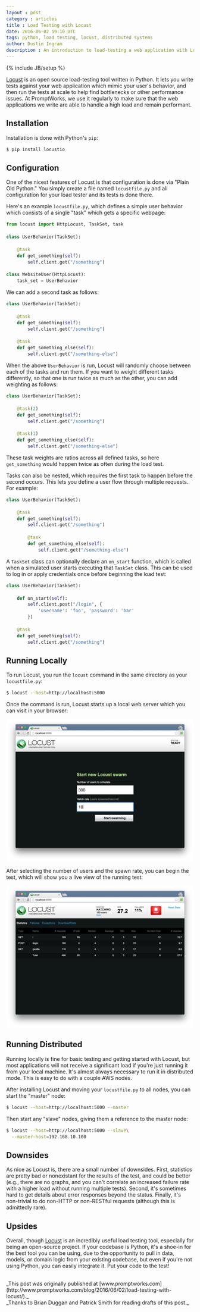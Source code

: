```yaml
---
layout : post
category : articles
title : Load Testing with Locust
date: 2016-06-02 19:10 UTC
tags: python, load testing, locust, distributed systems
author: Dustin Ingram
description : An introduction to load-testing a web application with Locust.
---
```

{% include JB/setup %}

[Locust](http://locust.io/) is an open source load-testing tool written in
Python. It lets you write tests against your web application which mimic your
user's behavior, and then run the tests at scale to help find bottlenecks or
other performance issues. At PromptWorks, we use it regularly to make sure that
the web applications we write are able to handle a high load and remain
performant.

## Installation

Installation is done with Python's `pip`:

```bash
$ pip install locustio
```

## Configuration

One of the nicest features of Locust is that configuration is done via "Plain
Old Python." You simply create a file named `locustfile.py` and all
configuration for your load tester and its tests is done there.

Here's an example `locustfile.py`, which defines a simple user behavior which
consists of a single "task" which gets a specific webpage:

```python
from locust import HttpLocust, TaskSet, task

class UserBehavior(TaskSet):

    @task
    def get_something(self):
        self.client.get("/something")

class WebsiteUser(HttpLocust):
    task_set = UserBehavior
```

We can add a second task as follows:

```python
class UserBehavior(TaskSet):

    @task
    def get_something(self):
        self.client.get("/something")

    @task
    def get_something_else(self):
        self.client.get("/something-else")
```

When the above `UserBehavior` is run, Locust will randomly choose between each
of the tasks and run them. If you want to weight different tasks differently,
so that one is run twice as much as the other, you can add weighting as
follows:

```python
class UserBehavior(TaskSet):

    @task(2)
    def get_something(self):
        self.client.get("/something")

    @task(1)
    def get_something_else(self):
        self.client.get("/something-else")
```

These task weights are ratios across all defined tasks, so here `get_something`
would happen twice as often during the load test.

Tasks can also be nested, which requires the first task to happen before the
second occurs. This lets you define a user flow through multiple requests. For
example:

```python
class UserBehavior(TaskSet):

    @task
    def get_something(self):
        self.client.get("/something")

        @task
        def get_something_else(self):
            self.client.get("/something-else")
```

A `TaskSet` class can optionally declare an `on_start` function, which is
called when a simulated user starts executing that `TaskSet` class. This can
be used to log in or apply credentials once before beginning the load test:

```python
class UserBehavior(TaskSet):

    def on_start(self):
        self.client.post("/login", {
            'username': 'foo', 'password': 'bar'
        })

    @task
    def get_something(self):
        self.client.get("/something")
```

## Running Locally

To run Locust, you run the `locust` command in the same directory as your
`locustfile.py`:

```bash
$ locust --host=http://localhost:5000
```

Once the command is run, Locust starts up a local web server which you can
visit in your browser:

![Initial locust web UI](/assets/images/locust/webui1.png)

After selecting the number of users and the spawn rate, you can begin the test,
which will show you a live view of the running test:

![Running locust web UI](/assets/images/locust/webui2.png)

## Running Distributed

Running locally is fine for basic testing and getting started with Locust, but
most applications will not receive a significant load if you're just running it
from your local machine. It's almost always necessary to run it in distributed
mode.  This is easy to do with a couple AWS nodes.

After installing Locust and moving your `locustfile.py` to all nodes, you can
start the "master" node:

```bash
$ locust --host=http://localhost:5000 --master
```

Then start any "slave" nodes, giving them a reference to the master node:

```bash
$ locust --host=http://localhost:5000 --slave\
  --master-host=192.168.10.100
```

## Downsides

As nice as Locust is, there are a small number of downsides. First, statistics
are pretty bad or nonexistant for the results of the test, and could be better
(e.g., there are no graphs, and you can't correlate an increased failure rate
with a higher load without running multiple tests).  Second, it's sometimes
hard to get details about error responses beyond the status.  Finally, it's
non-trivial to do non-HTTP or non-RESTful requests (although this is admittedly
rare).

## Upsides

Overall, though [Locust](http://locust.io/) is an incredibly useful load
testing tool, especially for being an open-source project. If your codebase is
Python, it's a shoe-in for the best tool you can be using, due to the
opportunity to pull in data, models, or domain logic from your existing
codebase, but even if you're not using Python, you can easily integrate it. Put
your code to the test!

<br>
_This post was originally published at [www.promptworks.com](http://www.promptworks.com/blog/2016/06/02/load-testing-with-locust/)._
<br>
_Thanks to Brian Duggan and Patrick Smith for reading drafts of this post._
